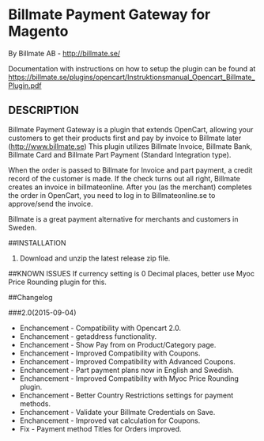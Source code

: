 # Billmate Payment Gateway for Magento
By Billmate AB - http://billmate.se/

Documentation with instructions on how to setup the plugin can be found at https://billmate.se/plugins/opencart/Instruktionsmanual_Opencart_Billmate_Plugin.pdf


## DESCRIPTION

Billmate Payment Gateway is a plugin that extends OpenCart, allowing your customers to get their products first and pay by invoice to Billmate later (http://www.billmate.se) This plugin utilizes Billmate Invoice, Billmate Bank, Billmate Card and Billmate Part Payment (Standard Integration type).

When the order is passed to Billmate for Invoice and part payment, a credit record of the customer is made. If the check turns out all right, Billmate creates an invoice in billmateonline. After you (as the merchant) completes the order in OpenCart, you need to log in to Billmateonline.se to approve/send the invoice.

Billmate is a great payment alternative for merchants and customers in Sweden.


##INSTALLATION

1. Download and unzip the latest release zip file.


##KNOWN ISSUES
If currency setting is 0 Decimal places, better use Myoc Price Rounding plugin for this. 


##Changelog

###2.0(2015-09-04)

* Enchancement - Compatibility with Opencart 2.0.
* Enchancement - getaddress functionality.
* Enchancement - Show Pay from on Product/Category page.
* Enchancement - Improved Compatibility with Coupons.
* Enchancement - Improved Compatibility with Advanced Coupons.
* Enchancement - Part payment plans now in English and Swedish.
* Enchancement - Improved Compatibility with Myoc Price Rounding plugin.
* Enchancement - Better Country Restrictions settings for payment methods.
* Enchancement - Validate your Billmate Credentials on Save.
* Enchancement - Improved vat calculation for Coupons.
* Fix - Payment method Titles for Orders improved.

